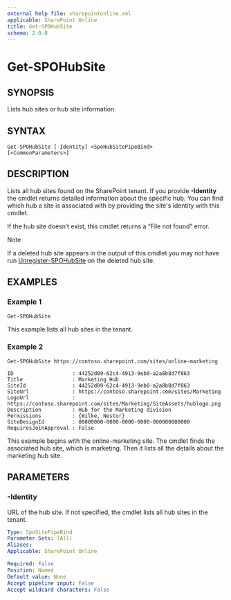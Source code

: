 ```yaml
---
external help file: sharepointonline.xml
applicable: SharePoint Online
title: Get-SPOHubSite
schema: 2.0.0
---
```


# Get-SPOHubSite

## SYNOPSIS
Lists hub sites or hub site information.

## SYNTAX

```
Get-SPOHubSite [-Identity] <SpoHubSitePipeBind>
[<CommonParameters>]
```

## DESCRIPTION
Lists all hub sites found on the SharePoint tenant. If you provide **-Identity** the cmdlet returns detailed information about the specific hub. You can find which hub a site is associated with by providing the site's identity with this cmdlet.

If the hub site doesn’t exist, this cmdlet returns a “File not found” error.

> [!NOTE]
> If a deleted hub site appears in the output of this cmdlet you may not have run [Unregister-SPOHubSite](https://docs.microsoft.com/en-us/powershell/module/sharepoint-online/unregister-spohubsite) on the deleted hub site.

## EXAMPLES

### Example 1

```
Get-SPOHubSite
```

This example lists all hub sites in the tenant.

### Example 2

```
Get-SPOHubSite https://contoso.sharepoint.com/sites/online-marketing

ID                   : 44252d09-62c4-4913-9eb0-a2a8b8d7f863
Title                : Marketing Hub
SiteId               : 44252d09-62c4-4913-9eb0-a2a8b8d7f863
SiteUrl              : https://contoso.sharepoint.com/sites/Marketing
LogoUrl              : https://contoso.sharepoint.com/sites/Marketing/SiteAssets/hublogo.png
Description          : Hub for the Marketing division
Permissions          : {Wilke, Nestor}
SiteDesignId         : 00000000-0000-0000-0000-000000000000
RequiresJoinApproval : False
```

This example begins with the online-marketing site. The cmdlet finds the associated hub site, which is marketing. Then it lists all the details about the marketing hub site.

## PARAMETERS

### -Identity

URL of the hub site. If not specified, the cmdlet lists all hub sites in the tenant.

```yaml
Type: SpoSitePipeBind
Parameter Sets: (All)
Aliases: 
Applicable: SharePoint Online

Required: False
Position: Named
Default value: None
Accept pipeline input: False
Accept wildcard characters: False
```
